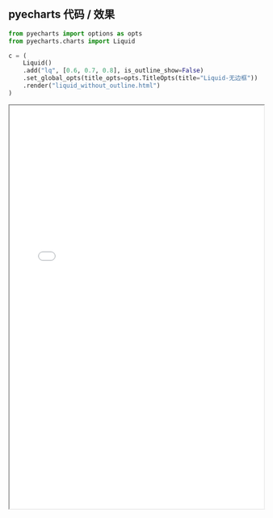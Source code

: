 
## pyecharts 代码 / 效果

```python
from pyecharts import options as opts
from pyecharts.charts import Liquid

c = (
    Liquid()
    .add("lq", [0.6, 0.7, 0.8], is_outline_show=False)
    .set_global_opts(title_opts=opts.TitleOpts(title="Liquid-无边框"))
    .render("liquid_without_outline.html")
)

```

<iframe width="100%" height="800px" src="Liquid/liquid_without_outline.html"></iframe>
